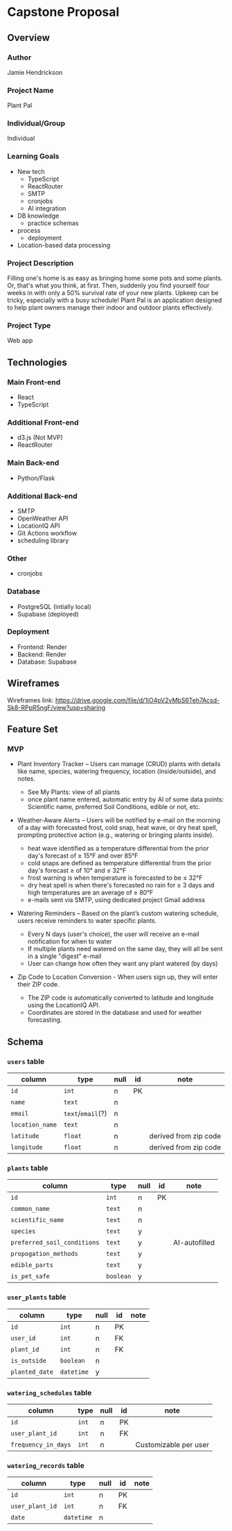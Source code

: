 # Capstone Proposal

## Overview

### Author

Jamie Hendrickson

### Project Name

Plant Pal

### Individual/Group

Individual

### Learning Goals

- New tech
  - TypeScript
  - ReactRouter
  - SMTP
  - cronjobs
  - AI integration
- DB knowledge
  - practice schemas
- process
  - deployment
- Location-based data processing

### Project Description

Filling one's home is as easy as bringing home some pots and some plants. Or, that's what you think, at first. Then, suddenly you find yourself four weeks in with only a 50% survival rate of your new plants. Upkeep can be tricky, especially with a busy schedule! Plant Pal is an application designed to help plant owners manage their indoor and outdoor plants effectively.

### Project Type

Web app

## Technologies

### Main Front-end

- React
- TypeScript

### Additional Front-end

- d3.js (Not MVP)
- ReactRouter

### Main Back-end

- Python/Flask

### Additional Back-end

- SMTP
- OpenWeather API
- LocationIQ API
- Git Actions workflow
- scheduling library

### Other

- cronjobs

### Database

- PostgreSQL (intially local)
- Supabase (deployed)

### Deployment

- Frontend: Render
- Backend: Render
- Database: Supabase

## Wireframes

Wireframes link: https://drive.google.com/file/d/1iO4pV2vMbS6Teh7Acsd-Sk8-RPpR5ngF/view?usp=sharing

## Feature Set

### MVP

- Plant Inventory Tracker –
Users can manage (CRUD) plants with details like name, species, watering frequency, location (inside/outside), and notes.
  - See My Plants: view of all plants
  - once plant name entered, automatic entry by AI of some data points: Scientific name, preferred Soil Conditions, edible or not, etc.

- Weather-Aware Alerts –
Users will be notified by e-mail on the morning of a day with forecasted frost, cold snap, heat wave, or dry heat spell, prompting protective action (e.g., watering or bringing plants inside).
  - heat wave identified as a temperature differential from the prior day's forecast of ≥ 15&deg;F  and over 85&deg;F
  - cold snaps are defined as temperature differential from the prior day's forecast ≥ of 10&deg; and ≤ 32&deg;F
  - frost warning is when temperature is forecasted to be ≤ 32&deg;F
  - dry heat spell is when there's forecasted no rain for ≥ 3 days and high temperatures are an average of ≥ 80&deg;F
  - e-mails sent via SMTP, using dedicated project Gmail address

- Watering Reminders –
Based on the plant’s custom watering schedule, users receive reminders to water specific plants.
  - Every N days (user's choice), the user will receive an e-mail notification for when to water
  - If multiple plants need watered on the same day, they will all be sent in a single "digest" e-mail
  - User can change how often they want any plant watered (by days)

- Zip Code to Location Conversion -
When users sign up, they will enter their ZIP code.
  - The ZIP code is automatically converted to latitude and longitude using the LocationIQ API.
  - Coordinates are stored in the database and used for weather forecasting.
    
## Schema

### `users` table

|column|type|null|id|note|
|--|--|--|--|--|
|`id`|`int`|n|PK|
|`name`|`text`|n||
|`email`|`text`/`email`(?)|n|
|`location_name`|`text`|n|
|`latitude`|`float`|n| | derived from zip code |
|`longitude`|`float`|n| | derived from zip code |

### `plants` table

|column|type|null|id|note|
|--|--|--|--|--|
|`id`|`int`|n|PK||
|`common_name`|`text`|n|||
|`scientific_name`|`text`|n|||
|`species`|`text`|y|||
|`preferred_soil_conditions`|`text`|y||AI-autofilled|
|`propogation_methods`|`text`|y|||
|`edible_parts`|`text`|y|||
|`is_pet_safe`|`boolean`|y|||

### `user_plants` table

|column|type|null|id|note|
|--|--|--|--|--|
|`id`|`int`|n|PK||
|`user_id`|`int`|n|FK||
|`plant_id`|`int`|n|FK||
|`is_outside`|`boolean`|n|||
|`planted_date`|`datetime`|y|||

### `watering_schedules` table

|column|type|null|id|note|
|--|--|--|--|--|
|`id`|`int`|n|PK||
|`user_plant_id`|`int`|n|FK||
|`frequency_in_days`|`int`|n||Customizable per user|

### `watering_records` table

|column|type|null|id|note|
|--|--|--|--|--|
|`id`|`int`|n|PK||
|`user_plant_id`|`int`|n|FK||
|`date`|`datetime`|n|||
